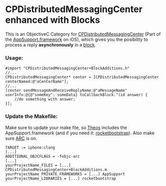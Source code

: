 # CPDistributedMessagingCenter enhanced with Blocks

This is an ObjectiveC Category for [CPDistributedMessagingCenter][]
(Part of the [AppSupport.framework][] on iOS), which gives you the
posibility to process a reply **asynchronously** in a [block][].

### Usage:

    #import "CPDistributedMessagingCenter+BlockAdditions.h"
    //...
    CPDistributedMessagingCenter* center = [CPDistributedMessagingCenter centerNamed:@"aCenterName"];
    //...
    [center sendMessageAndReceiveReplyName:@"aMessageName" userInfo:@{@"someKey": someData} toCallbackBlock:^(id answer) {
        //do something with answer;
    }];

### Update the Makefile:

Make sure to update your make file, so [Theos][] includes the
AppSupport.framework (and if you need it: [rocketbootstrap][]).
Also make sure [ARC][] is on.

    TARGET := iphone:clang
    [...]
    ADDITIONAL_OBJCFLAGS = -fobjc-arc
    [...]
    yourProjectName_FILES = [...] CPDistributedMessagingCenter+BlockAdditions.m
    yourProjectName_PRIVATE_FRAMEWORKS = [...] AppSupport
    yourProjectName_LIBRARIES = [...] rocketbootstrap

  [CPDistributedMessagingCenter]: http://iphonedevwiki.net/index.php/CPDistributedMessagingCenter
  [AppSupport.framework]: https://github.com/nst/iOS-Runtime-Headers/blob/master/PrivateFrameworks/AppSupport.framework/CPDistributedMessagingCenter.h
  [block]: https://developer.apple.com/library/ios/documentation/Cocoa/Conceptual/Blocks/Articles/00_Introduction.html
  [Theos]: http://iphonedevwiki.net/index.php/Theos/Getting_Started
  [rocketbootstrap]: http://iphonedevwiki.net/index.php/Updating_extensions_for_iOS_7#Inter-process_communication
  [ARC]: https://developer.apple.com/library/ios/releasenotes/ObjectiveC/RN-TransitioningToARC/Introduction/Introduction.html

